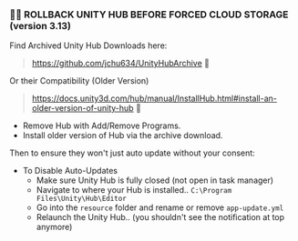 ### ⛓️‍💥 ROLLBACK UNITY HUB BEFORE FORCED CLOUD STORAGE (version 3.13)

Find Archived Unity Hub Downloads here:
> https://github.com/jchu634/UnityHubArchive 💾

Or their Compatibility (Older Version)  

> https://docs.unity3d.com/hub/manual/InstallHub.html#install-an-older-version-of-unity-hub 💾 

- Remove Hub with Add/Remove Programs.
- Install older version of Hub via the archive download.

Then to ensure they won't just auto update without your consent:

- To Disable Auto-Updates
  - Make sure Unity Hub is fully closed (not open in task manager)
  - Navigate to where your Hub is installed.. `C:\Program Files\Unity\Hub\Editor`
  - Go into the `resource` folder and rename or remove `app-update.yml`
  - Relaunch the Unity Hub.. (you shouldn't see the notification at top anymore)
